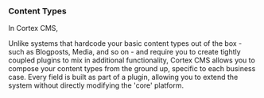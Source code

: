 ### Content Types

In Cortex CMS, 

Unlike systems that hardcode your basic content types out of the box - such as Blogposts, Media, and so on - and require you to create tightly coupled plugins to mix in additional functionality, Cortex CMS allows you to compose your content types from the ground up, specific to each business case. Every field is built as part of a plugin, allowing you to extend the system without directly modifying the 'core' platform.

